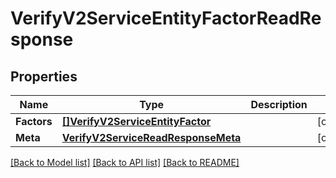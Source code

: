 # VerifyV2ServiceEntityFactorReadResponse

## Properties

Name | Type | Description | Notes
------------ | ------------- | ------------- | -------------
**Factors** | [**[]VerifyV2ServiceEntityFactor**](verify.v2.service.entity.factor.md) |  | [optional] 
**Meta** | [**VerifyV2ServiceReadResponseMeta**](verify_v2_serviceReadResponse_meta.md) |  | [optional] 

[[Back to Model list]](../README.md#documentation-for-models) [[Back to API list]](../README.md#documentation-for-api-endpoints) [[Back to README]](../README.md)


